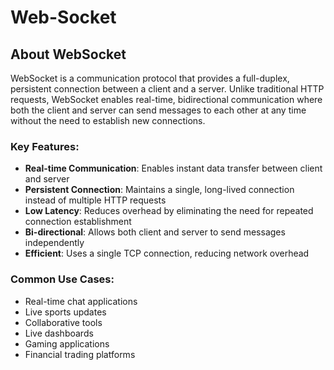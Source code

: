 # Web-Socket

## About WebSocket

WebSocket is a communication protocol that provides a full-duplex, persistent connection between a client and a server. Unlike traditional HTTP requests, WebSocket enables real-time, bidirectional communication where both the client and server can send messages to each other at any time without the need to establish new connections.

### Key Features:
- **Real-time Communication**: Enables instant data transfer between client and server
- **Persistent Connection**: Maintains a single, long-lived connection instead of multiple HTTP requests
- **Low Latency**: Reduces overhead by eliminating the need for repeated connection establishment
- **Bi-directional**: Allows both client and server to send messages independently
- **Efficient**: Uses a single TCP connection, reducing network overhead

### Common Use Cases:
- Real-time chat applications
- Live sports updates
- Collaborative tools
- Live dashboards
- Gaming applications
- Financial trading platforms
